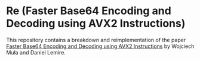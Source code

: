 # Re (Faster Base64 Encoding and Decoding using AVX2 Instructions)

This repository contains a breakdown and reimplementation of the paper [Faster Base64 Encoding and Decoding using AVX2 Instructions](https://arxiv.org/abs/1704.00605) by Wojciech Muła and Daniel Lemire. 
